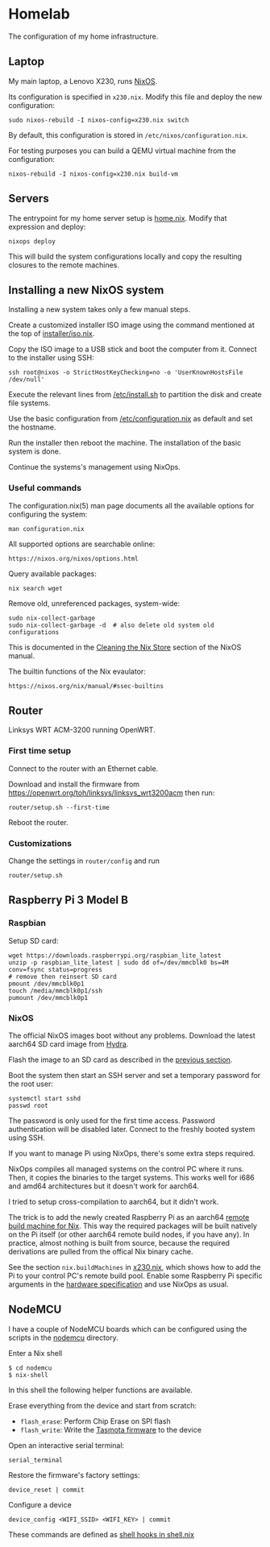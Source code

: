 # Homelab

The configuration of my home infrastructure.

## Laptop

My main laptop, a Lenovo X230, runs [NixOS](https://nixos.org/).

Its configuration is specified in `x230.nix`.  Modify this file and deploy the
new configuration:

    sudo nixos-rebuild -I nixos-config=x230.nix switch

By default, this configuration is stored in `/etc/nixos/configuration.nix`.

For testing purposes you can build a QEMU virtual machine from the configuration:

    nixos-rebuild -I nixos-config=x230.nix build-vm

## Servers

The entrypoint for my home server setup is [home.nix](home.nix).  Modify that
expression and deploy:

    nixops deploy

This will build the system configurations locally and copy the resulting
closures to the remote machines.

## Installing a new NixOS system

Installing a new system takes only a few manual steps.

Create a customized installer ISO image using the command mentioned at the top
of [installer/iso.nix](installer/iso.nix).

Copy the ISO image to a USB stick and boot the computer from it.  Connect to
the installer using SSH:

    ssh root@nixos -o StrictHostKeyChecking=no -o 'UserKnownHostsFile /dev/null'

Execute the relevant lines from [/etc/install.sh](installer/install.sh) to
partition the disk and create file systems.

Use the basic configuration from
[/etc/configuration.nix](installer/configuration.nix) as default and set the
hostname.

Run the installer then reboot the machine.  The installation of the basic
system is done.

Continue the systems's management using NixOps.


### Useful commands

The configuration.nix(5) man page documents all the available options for configuring the system:

    man configuration.nix

All supported options are searchable online:

    https://nixos.org/nixos/options.html

Query available packages:

    nix search wget

Remove old, unreferenced packages, system-wide:

    sudo nix-collect-garbage
    sudo nix-collect-garbage -d  # also delete old system old configurations

This is documented in the [Cleaning the Nix Store](https://nixos.org/nixos/manual/index.html#sec-nix-gc)
section of the NixOS manual.

The builtin functions of the Nix evaulator:

    https://nixos.org/nix/manual/#ssec-builtins

## Router

Linksys WRT ACM-3200 running OpenWRT.

### First time setup

Connect to the router with an Ethernet cable.

Download and install the firmware from https://openwrt.org/toh/linksys/linksys_wrt3200acm then run:

    router/setup.sh --first-time

Reboot the router.

### Customizations

Change the settings in `router/config` and run

    router/setup.sh

## Raspberry Pi 3 Model B

### Raspbian

Setup SD card:

    wget https://downloads.raspberrypi.org/raspbian_lite_latest
    unzip -p raspbian_lite_latest | sudo dd of=/dev/mmcblk0 bs=4M conv=fsync status=progress
    # remove then reinsert SD card
    pmount /dev/mmcblk0p1
    touch /media/mmcblk0p1/ssh
    pumount /dev/mmcblk0p1

### NixOS

The official NixOS images boot without any problems.  Download the latest
aarch64 SD card image from
[Hydra](https://hydra.nixos.org/search?query=sd_image).

Flash the image to an SD card as described in the [previous section](#raspbian).

Boot the system then start an SSH server and set a temporary password for the
root user:

    systemctl start sshd
    passwd root

The password is only used for the first time access.  Password authentication
will be disabled later.  Connect to the freshly booted system using SSH.

If you want to manage Pi using NixOps, there's some extra steps required.

NixOps compiles all managed systems on the control PC where it runs. Then, it
copies the binaries to the target systems.  This works well for i686 and amd64
architectures but it doesn't work for aarch64.

I tried to setup cross-compilation to aarch64, but it didn't work.

The trick is to add the newly created Raspberry Pi as an aarch64 [remote build
machine for Nix](https://nixos.org/nix/manual/#chap-distributed-builds).  This
way the required packages will be built natively on the Pi itself (or other
aarch64 remote build nodes, if you have any).  In practice, almost nothing is
built from source, because the required derivations are pulled from the offical
Nix binary cache.

See the section `nix.buildMachines` in [x230.nix](x230.nix), which shows how to
add the Pi to your control PC's remote build pool.  Enable some Raspberry Pi
specific arguments in the [hardware specification](hardware/rp3.nix) and use
NixOps as usual.


## NodeMCU

I have a couple of NodeMCU boards which can be configured using the scripts in the [nodemcu](nodemcu) directory.

Enter a Nix shell
```
$ cd nodemcu
$ nix-shell
```

In this shell the following helper functions are available.

Erase everything from the device and start from scratch:

* `flash_erase`: Perform Chip Erase on SPI flash
* `flash_write`: Write the [Tasmota firmware](https://github.com/arendst/Tasmota) to the device

Open an interactive serial terminal:

    serial_terminal

Restore the firmware's factory settings:

    device_reset | commit

Configure a device

    device_config <WIFI_SSID> <WIFI_KEY> | commit

These commands are defined as [shell hooks in shell.nix](./nodemcu/shell.nix)
